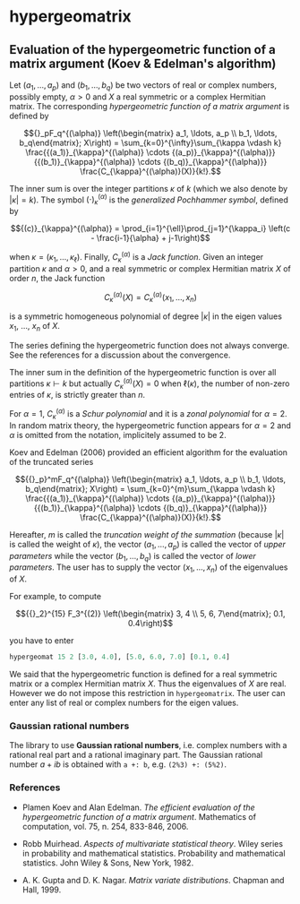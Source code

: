 # hypergeomatrix

## Evaluation of the hypergeometric function of a matrix argument (Koev & Edelman's algorithm)

Let $(a_1, \ldots, a_p)$ and $(b_1, \ldots, b_q)$ be two vectors of real or 
complex numbers, possibly empty, $\alpha > 0$ and $X$ a real symmetric or a 
complex Hermitian matrix. 
The corresponding *hypergeometric function of a matrix argument* is defined by 

$${}_pF_q^{(\alpha)} \left(\begin{matrix} a_1, \ldots, a_p \\ b_1, \ldots, b_q\end{matrix}; X\right) = \sum_{k=0}^{\infty}\sum_{\kappa \vdash k} \frac{{(a_1)}_{\kappa}^{(\alpha)} \cdots {(a_p)}_{\kappa}^{(\alpha)}} {{(b_1)}_{\kappa}^{(\alpha)} \cdots {(b_q)}_{\kappa}^{(\alpha)}} \frac{C_{\kappa}^{(\alpha)}(X)}{k!}.$$

The inner sum is over the integer partitions $\kappa$ of $k$ (which we also 
denote by $|\kappa| = k$). The symbol ${(\cdot)}_{\kappa}^{(\alpha)}$ is the 
*generalized Pochhammer symbol*, defined by

$${(c)}_{\kappa}^{(\alpha)} = \prod_{i=1}^{\ell}\prod_{j=1}^{\kappa_i} \left(c - \frac{i-1}{\alpha} + j-1\right)$$

when $\kappa = (\kappa_1, \ldots, \kappa_\ell)$. 
Finally, $C_{\kappa}^{(\alpha)}$ is a *Jack function*. 
Given an integer partition $\kappa$ and $\alpha > 0$, and a 
real symmetric or complex Hermitian matrix $X$ of order $n$, 
the Jack function 

$$C_{\kappa}^{(\alpha)}(X) = C_{\kappa}^{(\alpha)}(x_1, \ldots, x_n)$$

is a symmetric homogeneous polynomial of degree $|\kappa|$ in the 
eigen values $x_1$, $\ldots$, $x_n$ of $X$. 

The series defining the hypergeometric function does not always converge. 
See the references for a discussion about the convergence. 

The inner sum in the definition of the hypergeometric function is over 
all partitions $\kappa \vdash k$ but actually 
$C_{\kappa}^{(\alpha)}(X) = 0$ when $\ell(\kappa)$, the number of non-zero 
entries of $\kappa$, is strictly greater than $n$.

For $\alpha=1$, $C_{\kappa}^{(\alpha)}$ is a *Schur polynomial* and it is 
a *zonal polynomial* for $\alpha = 2$. 
In random matrix theory, the hypergeometric function appears for $\alpha=2$ 
and $\alpha$ is omitted from the notation, implicitely assumed to be $2$. 

Koev and Edelman (2006) provided an efficient algorithm for the evaluation 
of the truncated series 

$${{}_p}^mF_q^{(\alpha)} \left(\begin{matrix} a_1, \ldots, a_p \\ b_1, \ldots, b_q\end{matrix}; X\right) = \sum_{k=0}^{m}\sum_{\kappa \vdash k} \frac{{(a_1)}_{\kappa}^{(\alpha)} \cdots {(a_p)}_{\kappa}^{(\alpha)}} {{(b_1)}_{\kappa}^{(\alpha)} \cdots {(b_q)}_{\kappa}^{(\alpha)}} 
\frac{C_{\kappa}^{(\alpha)}(X)}{k!}.$$

Hereafter, $m$ is called the *truncation weight of the summation* 
(because $|\kappa|$ is called the weight of $\kappa$), the vector 
$(a_1, \ldots, a_p)$ is called the vector of *upper parameters* while 
the vector $(b_1, \ldots, b_q)$ is called the vector of *lower parameters*. 
The user has to supply the vector $(x_1, \ldots, x_n)$ of the eigenvalues 
of $X$. 

For example, to compute

$${{}_2}^{15} F_3^{(2)} \left(\begin{matrix} 3, 4 \\ 5, 6, 7\end{matrix}; 0.1, 0.4\right)$$

you have to enter 

```haskell
hypergeomat 15 2 [3.0, 4.0], [5.0, 6.0, 7.0] [0.1, 0.4]
```

We said that the hypergeometric function is defined for a real symmetric 
matrix or a complex Hermitian matrix $X$. Thus the eigenvalues of $X$ 
are real. However we do not impose this restriction in `hypergeomatrix`. 
The user can enter any list of real or complex numbers for the eigen values. 

### Gaussian rational numbers

The library to use **Gaussian rational numbers**, i.e. complex numbers with 
a rational real part and a rational imaginary part. The Gaussian rational 
number $a + ib$ is obtained with `a +: b`, e.g. `(2%3) +: (5%2)`.


### References

- Plamen Koev and Alan Edelman. 
*The efficient evaluation of the hypergeometric function of a matrix argument*.
Mathematics of computation, vol. 75, n. 254, 833-846, 2006.

- Robb Muirhead. 
*Aspects of multivariate statistical theory*. 
Wiley series in probability and mathematical statistics. 
Probability and mathematical statistics. 
John Wiley & Sons, New York, 1982.

- A. K. Gupta and D. K. Nagar. 
*Matrix variate distributions*. 
Chapman and Hall, 1999.
